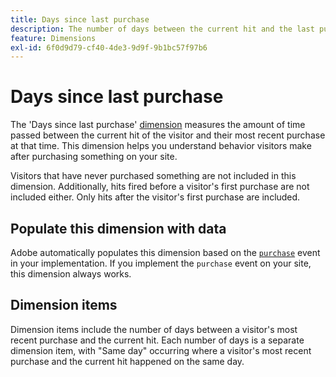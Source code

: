 ```yaml
---
title: Days since last purchase
description: The number of days between the current hit and the last purchase that they made.
feature: Dimensions
exl-id: 6f0d9d79-cf40-4de3-9d9f-9b1bc57f97b6
---
```

# Days since last purchase

The 'Days since last purchase' [dimension](overview.md) measures the amount of time passed between the current hit of the visitor and their most recent purchase at that time. This dimension helps you understand behavior visitors make after purchasing something on your site.

Visitors that have never purchased something are not included in this dimension. Additionally, hits fired before a visitor's first purchase are not included either. Only hits after the visitor's first purchase are included.

## Populate this dimension with data

Adobe automatically populates this dimension based on the [`purchase`](/help/implement/vars/page-vars/events/event-purchase.md) event in your implementation. If you implement the `purchase` event on your site, this dimension always works.

## Dimension items

Dimension items include the number of days between a visitor's most recent purchase and the current hit. Each number of days is a separate dimension item, with "Same day" occurring where a visitor's most recent purchase and the current hit happened on the same day.
